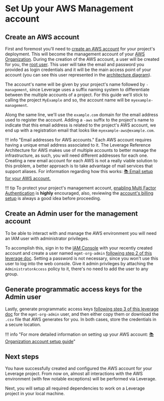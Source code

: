 # Set Up your AWS Management account

## Create an AWS account
First and foremost you'll need to [create an AWS account](../user-guide/features/organization/organization-init.md) for your project's deployment. This will become the management account of your [AWS Organization](https://docs.aws.amazon.com/organizations/latest/userguide/orgs_getting-started_concepts.html). During the creation of the AWS account, a user will be created for you, the [root user](https://docs.aws.amazon.com/IAM/latest/UserGuide/id_root-user.html). This user will take the email and password you provided as login credentials and it will be the main access point of your account (you can see this user represented in the [architecture diagram](../introduction/#introduction)).

The account's name will be given by your project's name followed by `-management`, since Leverage uses a suffix naming system to differentiate between the multiple accounts of a project. For this guide we'll stick to calling the project `MyExample` and so, the account name will be `myexample-management`. 

Along the same line, we'll use the `example.com` domain for the email address used to register the account. Adding a `-aws` suffix to the project's name to indicate that this email address is related to the project's AWS account, we end up with a registration email that looks like `myexample-aws@example.com`.

!!! info "Email addresses for AWS accounts."
        Each AWS account requires having a unique email address associated to it. The Leverage Reference Architecture for AWS makes use of multiple accounts to better manage the infrastructure, as such, you will need different addresses for each one. Creating a new email account for each AWS is not a really viable solution to this problem, a better approach is to take advantage of mail services that support aliases. For information regarding how this works: [:books: Email setup for your AWS account.](../../user-guide/features/organization/organization-init/#pre-requisites)

!!! tip
        To protect your project's management account, [enabling Multi Factor Authentication](https://docs.aws.amazon.com/IAM/latest/UserGuide/id_root-user.html#id_root-user_manage_mfa) is **highly** encouraged, also, reviewing the [account's billing setup](https://console.aws.amazon.com/billing/home?#/account) is always a good idea before proceeding.

## Create an Admin user for the management account
To be able to interact with and manage the AWS environment you will need an IAM user with administrator privileges.

To accomplish this, sign in to the [IAM Console](https://console.aws.amazon.com/iam/) with your recently created account and create a user named `mgmt-org-admin` [following step 2 of this leverage doc](https://leverage.binbash.com.ar/user-guide/features/organization/organization-init/#reference-aws-organization-init-workflow). Setting a password is not necessary, since you won't use this user to log into the web console. Give it admin privileges by attaching the `AdministratorAccess` policy to it, there's no need to add the user to any group.

## Generate programmatic access keys for the Admin user
Lastly, generate programmatic access keys [following step 3 of this leverage doc](https://leverage.binbash.com.ar/user-guide/features/organization/organization-init/#reference-aws-organization-init-workflow) for the `mgmt-org-admin` user, and then either copy them or download the `.csv` file that AWS generates for you. In both cases, store the credentials in a secure location.

!!! info "For more detailed information on setting up your AWS account: [:books: Organization account setup guide](../../user-guide/features/organization/organization-init#user-guide)"

## Next steps
You have successfully created and configured the AWS account for your Leverage project. From now on, almost all interactions with the AWS environment (with few notable exceptions) will be performed via Leverage.

Next, you will setup all required dependencies to work on a Leverage project in your local machine.
